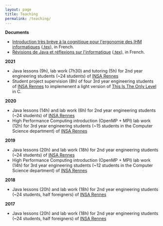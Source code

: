 ```yaml
---
layout: page
title: Teaching
permalink: /teaching/
---
```


**Documents**

- [Introduction très brève à la cognitique pour l'ergonomie des IHM informatiques](/docs/cognitique.pdf) ([.tex](/docs/cognitique.tex)), in French.
- [Révisions de Java et réflexions sur l'informatique](/docs/revisions.pdf) ([.tex](/docs/revisions.tex)), in French.

**2021**

- Java lessons (9h), lab work (7h30) and tutoring (5h) for 2nd year engineering students (~24 students) of [INSA Rennes](https://www.insa-rennes.fr/)
- Student project supervision (8h) of four 3rd year engineering students of [INSA Rennes](https://www.insa-rennes.fr/) to implemenent
  a light version of [This Is The Only Level](https://armorgames.com/play/4309/this-is-the-only-level) in C.

**2020**

- Java lessons (14h) and lab work (6h) for 2nd year engineering students (~24 students) of [INSA Rennes](https://www.insa-rennes.fr/)
- High Performance Computing introduction (OpenMP + MPI) lab work (12h) for 3rd year engineering students (~15 students in the Computer Science department) of [INSA Rennes](https://www.insa-rennes.fr/)

**2019**

- Java lessons (20h) and lab work (18h) for 2nd year engineering students (~24 students) of [INSA Rennes](https://www.insa-rennes.fr/)
- High Performance Computing introduction (OpenMP + MPI) lab work (14h) for 3rd year engineering students (~12 students in the Computer Science department) of [INSA Rennes](https://www.insa-rennes.fr/)

**2018**

- Java lessons (20h) and lab work (18h) for 2nd year engineering students (~24 students, half foreigners) of [INSA Rennes](https://www.insa-rennes.fr/)

**2017**

- Java lessons (20h) and lab work (18h) for 2nd year engineering students (~24 students, half foreigners) of [INSA Rennes](https://www.insa-rennes.fr/)
